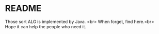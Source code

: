 README
==================
Those sort ALG is implemented by Java. \<br>
When forget, find here.\<br>
Hope it can help the people who need it.
